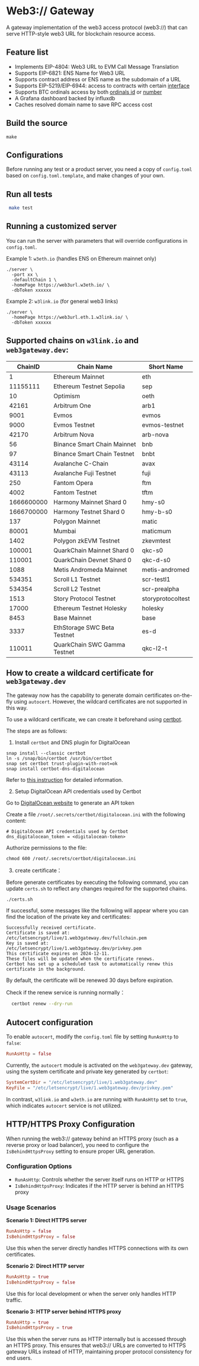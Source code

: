 # Web3:// Gateway
A gateway implementation of the web3 access protocol (web3://) that can serve HTTP-style web3 URL for blockchain resource access.

## Feature list
* Implements EIP-4804: Web3 URL to EVM Call Message Translation
* Supports EIP-6821: ENS Name for Web3 URL
* Supports contract address or ENS name as the subdomain of a URL
* Supports EIP-5219/EIP-6944: access to contracts with certain [interface](https://eips.ethereum.org/assets/eip-5219/IDecentralizedApp.sol)
* Supports BTC ordinals access by both [ordinals id](https://ordinals.btc.w3link.io/txid/83997e2cfad159dd6f1fde263d0dbca88879e747c6ccf2b7fcfc0f5638c17511i0) or [number](https://ordinals.btc.w3link.io/number/2232)
* A Grafana dashboard backed by influxdb
* Caches resolved domain name to save RPC access cost

## Build the source

```
make
```
## Configurations

Before running any test or a product server, you need a copy of `config.toml` based on `config.toml.template`, 
and make changes of your own. 

## Run all tests

```sh
 make test
```

##  Running a customized server

You can run the server with parameters that will override configurations in `config.toml`. 

Example 1: `w3eth.io` (handles ENS on Ethereum mainnet only)
```
./server \
  -port xx \
  -defaultChain 1 \
  -homePage https://web3url.w3eth.io/ \
  -dbToken xxxxxx
```

Example 2: `w3link.io` (for general web3 links)
```
./server \
  -homePage https://web3url.eth.1.w3link.io/ \
  -dbToken xxxxxx
```

## Supported chains on `w3link.io` and `web3gateway.dev`:

|ChainID|Chain Name|Short Name|
|----|----|----|
|1|Ethereum Mainnet|eth|
|11155111|Ethereum Testnet Sepolia|sep|
|10|Optimism|oeth|
|42161|Arbitrum One|arb1|
|9001|Evmos|evmos|
|9000|Evmos Testnet|evmos-testnet|
|42170|Arbitrum Nova|arb-nova|
|56|Binance Smart Chain Mainnet|bnb|
|97|Binance Smart Chain Testnet|bnbt|
|43114|Avalanche C-Chain|avax|
|43113|Avalanche Fuji Testnet|fuji|
|250|Fantom Opera|ftm|
|4002|Fantom Testnet|tftm|
|1666600000|Harmony Mainnet Shard 0|hmy-s0|
|1666700000|Harmony Testnet Shard 0|hmy-b-s0|
|137|Polygon Mainnet|matic|
|80001|Mumbai|maticmum|
|1402|Polygon zkEVM Testnet|zkevmtest|
|100001|QuarkChain Mainnet Shard 0|qkc-s0|
|110001|QuarkChain Devnet Shard 0|qkc-d-s0|
|1088|Metis Andromeda Mainnet|metis-andromed|
|534351|Scroll L1 Testnet|scr-testl1|
|534354|Scroll L2 Testnet|scr-prealpha|
|1513|Story Protocol Testnet|storyprotocoltest|
|17000|Ethereum Testnet Holesky|holesky|
|8453|Base Mainnet|base|
|3337|EthStorage SWC Beta Testnet|es-d|
|110011|QuarkChain SWC Gamma Testnet|qkc-l2-t|

## How to create a wildcard certificate for `web3gateway.dev`

The gateway now has the capability to generate domain certificates on-the-fly using `autocert`. 
However, the wildcard certificates are not supported in this way.

To use a wildcard certificate, we can create it beforehand using [certbot](certbot.eff.org).

The steps are as follows:

1. Install `certbot` and DNS plugin for DigitalOcean

```
snap install --classic certbot
ln -s /snap/bin/certbot /usr/bin/certbot
snap set certbot trust-plugin-with-root=ok
snap install certbot-dns-digitalocean
```
Refer to [this instruction](https://certbot.eff.org/instructions?ws=other&os=ubuntufocal&tab=wildcard) for detailed information.

2. Setup DigitalOcean API credentials used by Certbot

Go to [DigitalOcean website](https://cloud.digitalocean.com/account/api/tokens?i=8b4851&preserveScrollPosition=true) to generate an API token

Create a file `/root/.secrets/certbot/digitalocean.ini` with the following content:
```
# DigitalOcean API credentials used by Certbot
dns_digitalocean_token = <digitalocean-token>
```

Authorize permissions to the file:

```
chmod 600 /root/.secrets/certbot/digitalocean.ini
```

 3. create certificate：

Before generate certificates by executing the following command, you can update `certs.sh` to reflect any changes required for the supported chains.

 ```bash
 ./certs.sh
```
If successful, some messages like the following will appear where you can find the location of the private key and certificates:

```
Successfully received certificate.
Certificate is saved at: /etc/letsencrypt/live/1.web3gateway.dev/fullchain.pem
Key is saved at:         /etc/letsencrypt/live/1.web3gateway.dev/privkey.pem
This certificate expires on 2024-12-11.
These files will be updated when the certificate renews.
Certbot has set up a scheduled task to automatically renew this certificate in the background.
```

By default, the certificate will be renewed 30 days before expiration. 


Check if the renew service is running normally：

```bash
  certbot renew --dry-run
```

## Autocert configuration

To enable `autocert`, modify the `config.toml` file by setting `RunAsHttp` to `false`:

```toml
RunAsHttp = false
```
Currently, the `autocert` module is activated on the `web3gateway.dev` gateway, using the system certificate and private key generated by `certbot`:

```toml
SystemCertDir = "/etc/letsencrypt/live/1.web3gateway.dev"
KeyFile = "/etc/letsencrypt/live/1.web3gateway.dev/privkey.pem"
```

In contrast, `w3link.io` and `w3eth.io` are running with `RunAsHttp` set to `true`, which indicates `autocert` service is not utilized.

## HTTP/HTTPS Proxy Configuration

When running the web3:// gateway behind an HTTPS proxy (such as a reverse proxy or load balancer), you need to configure the `IsBehindHttpsProxy` setting to ensure proper URL generation.

### Configuration Options

- `RunAsHttp`: Controls whether the server itself runs on HTTP or HTTPS
- `IsBehindHttpsProxy`: Indicates if the HTTP server is behind an HTTPS proxy

### Usage Scenarios

**Scenario 1: Direct HTTPS server**
```toml
RunAsHttp = false
IsBehindHttpsProxy = false
```
Use this when the server directly handles HTTPS connections with its own certificates.

**Scenario 2: Direct HTTP server**
```toml
RunAsHttp = true
IsBehindHttpsProxy = false
```
Use this for local development or when the server only handles HTTP traffic.

**Scenario 3: HTTP server behind HTTPS proxy**
```toml
RunAsHttp = true
IsBehindHttpsProxy = true
```
Use this when the server runs as HTTP internally but is accessed through an HTTPS proxy. This ensures that web3:// URLs are converted to HTTPS gateway URLs instead of HTTP, maintaining proper protocol consistency for end users.

